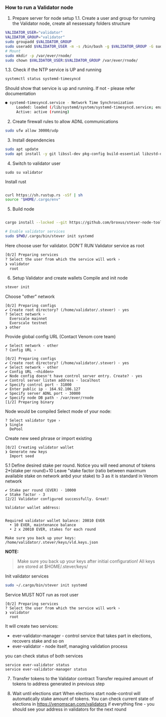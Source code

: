### How to run a Validator node



1. Prepare server for node setup
1.1. Create a user and group for running the Validator node, create all nessessaty folders structure
```bash 
VALIDATOR_USER="validator"
VALIDATOR_GROUP="validator"
sudo groupadd $VALIDATOR_GROUP
sudo useradd $VALIDATOR_USER -m -s /bin/bash -g $VALIDATOR_GROUP -G sudo
# Mount 
sudo mkdir -p /var/ever/rnode/
sudo chown $VALIDATOR_USER:$VALIDATOR_GROUP /var/ever/rnode/
```

1.3. Check if the NTP service is UP and running
```bash
systemctl status systemd-timesyncd
```

Should show that service is up and running. If not - please refer documentation 
```bash
● systemd-timesyncd.service - Network Time Synchronization
     Loaded: loaded (/lib/systemd/system/systemd-timesyncd.service; enabled; preset: enabled)
     Active: active (running) 
```



2. Create firewall rules to allow ADNL communications
```bash
sudo ufw allow 30000/udp
```
3. Install dependencies
```bash
sudo apt update 
sudo apt install -y git libssl-dev pkg-config build-essential libzstd-dev libclang-dev libgoogle-perftools-dev
```
4. Switch to validator user
```
sudo su validator
```

Install rust
```bash

curl https://sh.rustup.rs -sSf | sh
source "$HOME/.cargo/env"
```
5. Build node
```bash

cargo install --locked --git https://github.com/broxus/stever-node-tools
```

```bash
# Enable validator services
sudo $PWD/.cargo/bin/stever init systemd
```

Here choose user for validator. DON'T RUN Validator service as root
```bash
[0/2] Preparing services
? Select the user from which the service will work ›
❯ validator
  root
```


6. Setup Validator and create wallets
Compile and init node
```bash
stever init
```

Choose "other" network
```
[0/2] Preparing configs
✔ Create root directory? (/home/validator/.stever) · yes
? Select network ›
  Everscale mainnet
  Everscale testnet
❯ other
```

Provide global config URL (Contact Venom core team)

```
✔ Select network · other
? Config URL ›
```

```
[0/2] Preparing configs
✔ Create root directory? (/home/validator/.stever) · yes
✔ Select network · other
✔ Config URL ·<hidden>
✔ Node config doesn't have control server entry. Create? · yes
✔ Control server listen address · localhost
✔ Specify control port · 31000
✔ Enter public ip · 164.92.106.127
✔ Specify server ADNL port · 30000
✔ Specify node DB path · /var/ever/rnode
[1/2] Preparing binary
```

Node would be compiled 
Select mode of your node: 
```
? Select validator type ›
❯ Single
  DePool
```

Create new seed phrase or import existing
```
[0/2] Creating validator wallet
❯ Generate new keys
  Import seed
```


5.1 Define desired stake per round. Notice you will need amonut of tokens 2*(stake per round)+10
Leave "stake factor (ratio between maximum available stake on  network anbd your stake) to 3 as it is standard in Venom network
```
✔ Stake per round (EVER) · 10000
✔ Stake factor · 3
[2/2] Validator configured successfully. Great!

Validator wallet address:


Required validator wallet balance: 20010 EVER
  • 10 EVER, maintenance balance
  • 2 x 20010 EVER, stakes for each round

Make sure you back up your keys:
/home/validator/.stever/keys/vld.keys.json
```

**NOTE:**
> Make sure you back up your keys after initial configuration!
> All keys are stored at $HOME/.stever/keys/


Init validator services
```bash
sudo ~/.cargo/bin/stever init systemd
```

Service MUST NOT run as root user
```
[0/2] Preparing services
? Select the user from which the service will work ›
❯ validator
  root
```

It will create two services:

- ever-validator-manager - control service that takes part in elections, recovers stake and so on
- ever-validator - node itself, managing validation process

you can check status of both services

```
service ever-validator status
service ever-validator-manager status
```
7. Transfer tokens to the Validator contract
Transfer required amount of tokens to address generated in previous step

8. Wait until elections start
When elections start node-control will automatically stake amount of tokens. You can check current state of elections in https://venomscan.com/validators
if everything fine - you should see your address in validators for the next round
